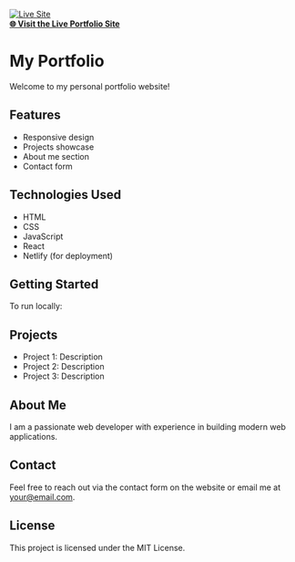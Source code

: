 
<p align="center"></p>
    <a href="https://your-portfolio-site.netlify.app" target="_blank">
        <img src="https://img.shields.io/badge/Live%20Site-Visit-green?style=for-the-badge" alt="Live Site" />
    </a>
    <br>
    <a href="https://your-portfolio-site.netlify.app" target="_blank">
        <strong>🌐 Visit the Live Portfolio Site</strong>
    </a>
</p>

# My Portfolio

Welcome to my personal portfolio website!

## Features

- Responsive design
- Projects showcase
- About me section
- Contact form

## Technologies Used

- HTML
- CSS
- JavaScript
- React
- Netlify (for deployment)

## Getting Started

To run locally:

## Projects

- Project 1: Description
- Project 2: Description
- Project 3: Description

## About Me

I am a passionate web developer with experience in building modern web applications.

## Contact

Feel free to reach out via the contact form on the website or email me at your@email.com.

## License

This project is licensed under the MIT License.